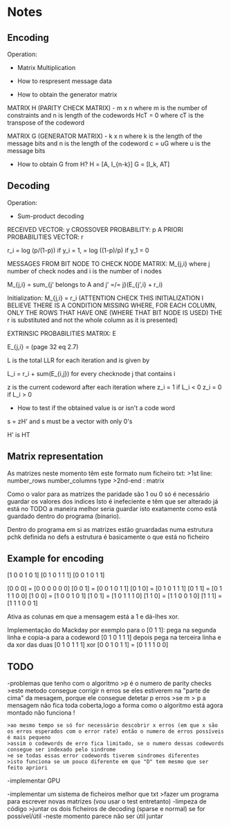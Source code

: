 # Notes

## Encoding

Operation:
 - Matrix Multiplication

 - How to respresent message data
 - How to obtain the generator matrix

 MATRIX H (PARITY CHECK MATRIX) - m x n where m is the number of constraints and n is length of the codewords
HcT = 0 where cT is the transpose of the codeword

 MATRIX G (GENERATOR MATRIX) - k x n where k is the length of the message bits and n is the length of the codeword
c = uG where u is the message bits

- How to obtain G from H?
H = [A, I_{n-k}]
G = [I_k, AT]

## Decoding

Operation:
 - Sum-product decoding

RECEIVED VECTOR: y
CROSSOVER PROBABILITY: p
A PRIORI PROBABILITIES VECTOR: r 

r_i = log (p/(1-p)) if y_i = 1,
    = log ((1-p)/p) if y_1 = 0

MESSAGES FROM BIT NODE TO CHECK NODE MATRIX: M_{j,i} where j number of check nodes and i is the number of i nodes

M_{j,i} = sum_{j' belongs to A and j' =/= j}(E_{j',i} + r_i)

Initialization: M_{j,i} = r_i (ATTENTION CHECK THIS INITIALIZATION I BELIEVE THERE IS A CONDITION MISSING WHERE, FOR EACH COLUMN, ONLY THE ROWS THAT HAVE ONE (WHERE THAT BIT NODE IS USED) THE r is substituted and not the whole column as it is presented)

EXTRINSIC PROBABILITIES MATRIX: E

E_{j,i} = (page 32 eq 2.7)

L is the total LLR for each iteration and is given by

L_i = r_i + sum(E_{i,j}) for every checknode j that contains i

z is the current codeword after each iteration where z_i = 1 if L_i < 0
                                                     z_i = 0 if L_i > 0

- How to test if the obtained value is or isn't a code word

s = zH' and s must be a vector with only 0's

H' is HT

## Matrix representation

As matrizes neste momento têm este formato num ficheiro txt:
    >1st line: number_rows number_columns type
    >2nd-end : matrix 
    
Como o valor para as matrizes the paridade são 1 ou 0 só é necessário guardar os valores dos indices
Isto é inefeciente e têm que ser alterado já está no TODO
a maneira melhor seria guardar isto exatamente como está guardado dentro do programa (binario).

Dentro do programa em si as matrizes estão gruardadas numa estrutura pchk definida no defs
a estrutura é basicamente o que está no ficheiro



## Example for encoding

[1 0 0 1 0 1]
[0 1 0 1 1 1]
[0 0 1 0 1 1]


[0 0 0] = [0 0 0 0 0 0]
[0 0 1] = [0 0 1 0 1 1]
[0 1 0] = [0 1 0 1 1 1]
[0 1 1] = [0 1 1 1 0 0]
[1 0 0] = [1 0 0 1 0 1]
[1 0 1] = [1 0 1 1 1 0]
[1 1 0] = [1 1 0 0 1 0]
[1 1 1] = [1 1 1 0 0 1]

Ativa as colunas em que a mensagem está a 1 e dá-lhes xor.

Implementação do Mackday por exemplo para o [0 1 1]:
pega na segunda linha e copia-a para a codeword
[0 1 0 1 1 1]
depois pega na terceira linha e da xor das duas
[0 1 0 1 1 1] xor [0 0 1 0 1 1] = [0 1 1 1 0 0]


## TODO 

-problemas que tenho com o algoritmo
    >p é o numero de parity checks 
    >este metodo consegue corrigir n erros se eles estiverem na "parte de cima" da mesagem, porque ele consegue detetar p erros
    >se m > p a mensagem não fica toda coberta,logo  a forma como o algoritmo está agora montado não funciona !

    >ao mesmo tempo se só for necessário descobrir x erros (em que x são os erros esperados com o error rate) então o numero de erros possíveis é mais pequeno
    >assim o codewords de erro fica limitado, se o numero dessas codewords consegue ser indexado pelo sindrome 
    >e se todas essas error codewords tiverem sindromes diferentes 
    >isto funciona se um pouco diferente em que "D" tem mesmo que ser feito apriori 
   

-implementar GPU

-implementar um sistema de ficheiros melhor que txt
    >fazer um programa para escrever novas matrizes (vou usar o test entretanto)
-limpeza de código
    >juntar os dois ficheiros de decoding (sparse e normal) se for possível/útil
        -neste momento parece não ser útil juntar
